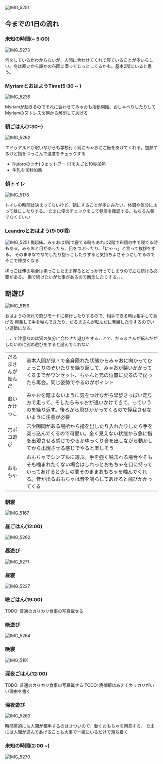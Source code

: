 ![IMG_5251](https://github.com/mcnLeandro/Myao/assets/72016706/a2e38300-449e-4847-bc46-33f49ffff35d)

## 今までの1日の流れ
### 未知の時間(~ 5:00)
![IMG_5273](https://github.com/mcnLeandro/Myao/assets/72016706/d13633fc-2193-4516-9f4d-7c8b58c6b739)


何をしているかわからないが、人間に合わせてくれて寝ていることが多いらしい。冬は寒いから誰かの布団に潜ってじっとしてるかも。基本2階にいると思う。

### MyriamとおはようTime(5:30 ~ )
![IMG_5236](https://github.com/mcnLeandro/Myao/assets/72016706/9bfc727d-5a61-44be-ad54-5bff2e6319b1)

Myriamが起きるのでそれに合わせてみゃおも活動開始、おしゃべりしたりしてMyriamのストレスを朝から解消してあげる

### 朝ごはん(7:30~)
![IMG_5262](https://github.com/mcnLeandro/Myao/assets/72016706/4bef5d0c-84fe-4a3f-b43d-f89d2f0dd2c9)

エドゥアルドが眠いながらも学校行く前にみゃおにご飯をあげてくれる。加熱するけど指をつっこんで温度をチェックする

- Nutoroのツナ(ウェットフード)を丸ごと10秒加熱
- 牛乳を10秒加熱

### 朝トイレ
![IMG_5176](https://github.com/mcnLeandro/Myao/assets/72016706/8b9cff63-9f29-472a-8675-0ed7a090fad0)

トイレの時間は決まってないけど、朝にすることが多いみたい。体調や気分によって昼にしたりする。
たまに便のチェックをして健康を確認する。もちろん朝でなくていい

### Leandroとおはよう(9:00頃)
![IMG_5251](https://github.com/mcnLeandro/Myao/assets/72016706/a2e38300-449e-4847-bc46-33f49ffff35d)
俺起床。みゃおは1階で寝てる時もあれば2階で布団の中で寝てる時もある。みゃおと目があったら、目をつぶったり、「にゃっ」と言って挨拶をする。
そのままなでなでしたり抱っこしたりすると気持ちよさそうにしてるのでそこで仲良くなる

抱っこは俺の場合は抱っこしたまま座るとどっか行ってしまうので立ち続ける必要がある。
撫で続けたいが仕事があるので断念したりする。。。

## 朝遊び
![IMG_5159](https://github.com/mcnLeandro/Myao/assets/72016706/fa4151ed-8805-4fcf-bf4d-7a8722875536)

おはようの流れで遊びモードに移行したりするので、相手できる時は相手してあげる
興奮して手を噛んできたり、だるまさんが転んだに発展したりするのでいい運動になる。

ここで注意なのは猫の気分に合わせた遊びをすることで、だるまさんが転んだがしたいのに別の遊びをすると遊んでくれない

|||
|------|-------|
|だるまさんが転んだ|基本人間が鬼？で全身隠れた状態からみゃおに向かってひょっこりのぞいたりを繰り返して、みゃおが襲いかかってくるまでがワンセット、ちゃんと元の位置に戻るので戻ったら再会。同じ姿勢でやるのがポイント|
|追いかけっこ|みゃおを踏まないように気をつけながら早歩きっぽい走り方で走って、そしたらみゃおが追いかけてきて、っていうのを繰り返す。後ろから飛びかかってくるので怪我させないように注意が必要|
|穴ポコ遊び|穴や隙間がある場所から指を出したり入れたりしたら手を突っ込んでくるので可愛い。全く見えない状態から急に指を出現させる感じでやるかゆっくり音を出しながら動かしてから出現させる感じでやると楽しそう|
|おもちゃ|おもちゃでシンプルに遊ぶ。手を強く噛まれる場合やそもそも噛まれたくない場合はしれっとおもちゃを口に持っていってあげると少しの間そのままおもちゃを噛んでくれる。音が出るおもちゃは音を鳴らしてあげると飛びかかってくる|


### 朝寝
![IMG_5167](https://github.com/mcnLeandro/Myao/assets/72016706/48e26e3f-64b3-4b68-b26c-67161c861802)

### 昼ごはん(12:00)
![IMG_5262](https://github.com/mcnLeandro/Myao/assets/72016706/31d6e6f3-c136-4e17-91fb-c8c0e5a6900c)

### 昼遊び
![IMG_5271](https://github.com/mcnLeandro/Myao/assets/72016706/b551958f-aabf-42e7-8fab-305c93abf277)


### 昼寝
![IMG_5227](https://github.com/mcnLeandro/Myao/assets/72016706/9cb6134d-63ed-4a5b-8f83-a6ea15939157)

### 晩ごはん(19:00)
TODO: 普通のカリカリ食事の写真載せる

### 晩遊び
![IMG_5264](https://github.com/mcnLeandro/Myao/assets/72016706/e509c9a6-15f9-495a-88dc-34d1b07681d5)


### 晩寝
![IMG_5191](https://github.com/mcnLeandro/Myao/assets/72016706/665764a4-5a2d-4b2a-8aee-35c5e6104223)

### 深夜ごはん(12:00)
TODO: 普通のカリカリ食事の写真載せる
TODO: 晩御飯はあえてカリカリがいい理由を書く

### 深夜遊び
![IMG_5263](https://github.com/mcnLeandro/Myao/assets/72016706/54b83e69-e91e-4463-a5cb-e2d590d1b41c)

時間帯的にも人間が相手するのはきついので、動くおもちゃを用意する。
たまには人間が遊んであげることも大事で一緒にいるだけで落ち着く

### 未知の時間(2:00 ~)
![IMG_5270](https://github.com/mcnLeandro/Myao/assets/72016706/3b826dec-6e65-4af6-b913-4b129d740b06)
